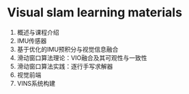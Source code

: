# Visual slam learning materials
1. 概述与课程介绍
2. IMU传感器
3. 基于优化的IMU预积分与视觉信息融合
4. 滑动窗口算法理论：VIO融合及其可观性与一致性
5. 滑动窗口算法实践：逐行手写求解器
6. 视觉前端
7. VINS系统构建
